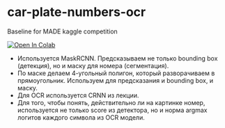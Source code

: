 # car-plate-numbers-ocr
Baseline for MADE kaggle competition

[![Open In Colab](https://colab.research.google.com/assets/colab-badge.svg)](https://colab.research.google.com/github/alexyar88/car-plate-numbers-ocr/blob/master/car-plates-ocr.ipynb)

- Используется MaskRCNN. Предсказываем не только bounding box (детекция), но и маску для номера (сегментация).
- По маске делаем 4-угольный полигон, который разворачиваем в прямоугольник. Используем для предсказания и bounding box, и маску.
- Для OCR используется CRNN из лекции. 
- Для того, чтобы понять, действительно ли на картинке номер, используется не только score из детектора, но и норма argmax логитов каждого символа из OCR модели. 

